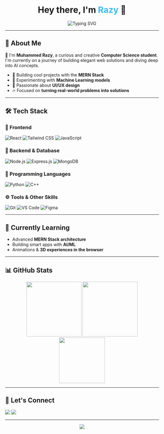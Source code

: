 <!-- GitHub README START -->
<h1 align="center">Hey there, I'm <span style="color:#38BDF8;">Razy</span> 👋</h1>

<div align="center">
  <img src="https://readme-typing-svg.herokuapp.com?font=Fira+Code&duration=3000&pause=500&color=38BDF8&vCenter=true&width=435&lines=CS+Student+%7C+Full-Stack+Dev+in+the+Making;MERN+Stack+Enthusiast+%7C+AI+Explorer;Creative+Designer+%7C+Future+Tech+Leader" alt="Typing SVG" />
</div>

---

## 🧠 About Me

🚀 I'm **Muhammed Razy**, a curious and creative **Computer Science student**. I'm currently on a journey of building elegant web solutions and diving deep into AI concepts.

- 🎯 Building cool projects with the **MERN Stack**
- 🧪 Experimenting with **Machine Learning models**
- 🎨 Passionate about **UI/UX design**
- 🔥 Focused on **turning real-world problems into solutions**

---

## 🛠️ Tech Stack

### 🚀 Frontend
![React](https://img.shields.io/badge/-React-20232A?style=for-the-badge&logo=react&logoColor=61DAFB)
![Tailwind CSS](https://img.shields.io/badge/-Tailwind-06B6D4?style=for-the-badge&logo=tailwind-css&logoColor=white)
![JavaScript](https://img.shields.io/badge/-JavaScript-F7DF1E?style=for-the-badge&logo=javascript&logoColor=black)

### 🧠 Backend & Database
![Node.js](https://img.shields.io/badge/-Node.js-339933?style=for-the-badge&logo=node.js&logoColor=white)
![Express.js](https://img.shields.io/badge/-Express.js-000000?style=for-the-badge&logo=express&logoColor=white)
![MongoDB](https://img.shields.io/badge/-MongoDB-4EA94B?style=for-the-badge&logo=mongodb&logoColor=white)

### 🧠 Programming Languages
![Python](https://img.shields.io/badge/-Python-3776AB?style=for-the-badge&logo=python&logoColor=white)
![C++](https://img.shields.io/badge/-C++-00599C?style=for-the-badge&logo=cplusplus&logoColor=white)

### ⚙️ Tools & Other Skills
![Git](https://img.shields.io/badge/-Git-F05032?style=for-the-badge&logo=git&logoColor=white)
![VS Code](https://img.shields.io/badge/-VSCode-007ACC?style=for-the-badge&logo=visual-studio-code&logoColor=white)
![Figma](https://img.shields.io/badge/-Figma-F24E1E?style=for-the-badge&logo=figma&logoColor=white)

---

## 🌱 Currently Learning

- Advanced **MERN Stack architecture**
- Building smart apps with **AI/ML**
- Animations & **3D experiences in the browser**

---

## 📊 GitHub Stats

<div align="center">
  <img src="https://github-readme-stats.vercel.app/api?username=R-azy&theme=tokyonight&show_icons=true&hide_border=false&count_private=true" height="180"/>
  <img src="https://github-readme-streak-stats.herokuapp.com?user=R-azy&theme=tokyonight&hide_border=false" height="180"/>
</div>

<div align="center">
  <img src="https://github-readme-stats.vercel.app/api/top-langs/?username=R-azy&theme=tokyonight&layout=compact&hide_border=false" height="150"/>
</div>

---

## 🔗 Let's Connect

<p align="left">
  <a href="mailto:muhammedrazy1798@gmail.com"><img src="https://img.shields.io/badge/-Gmail-D14836?style=for-the-badge&logo=gmail&logoColor=white"></a>
  <a href="https://www.linkedin.com/in/muhammed-razy-51237332a/" target="_blank"><img src="https://img.shields.io/badge/-LinkedIn-0077B5?style=for-the-badge&logo=linkedin&logoColor=white"></a>
</p>

---

<p align="center">
  <img src="https://capsule-render.vercel.app/api?type=waving&color=0:38BDF8,100:3B82F6&height=100&section=footer"/>
</p>

<!-- GitHub README END -->
